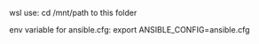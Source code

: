 

wsl use:
cd /mnt/path to this folder

env variable for ansible.cfg:
export ANSIBLE_CONFIG=ansible.cfg


